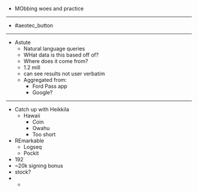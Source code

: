 - MObbing woes and practice
- ---
- #aeotec_button
- ---
- Astute
	- Natural language queries
	- WHat data is this based off of?
	- Where does it come from?
	- 1.2 mill
	- can see results not user verbatim
	- Aggregated from:
		- Ford Pass app
		- Google?
- ---
- Catch up with Heikkila
	- Hawaii
		- Coin
		- Owahu
		- Too short
- REmarkable
	- Logseq
	- Pockit
- 192
- ~20k signing bonus
- stock?
-
	-